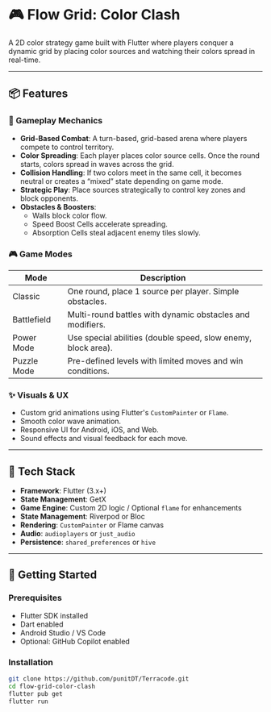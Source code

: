 # 🎮 Flow Grid: Color Clash

A 2D color strategy game built with Flutter where players conquer a dynamic grid by placing color sources and watching their colors spread in real-time.

---

## 📦 Features

### 🧠 Gameplay Mechanics

- **Grid-Based Combat**: A turn-based, grid-based arena where players compete to control territory.
- **Color Spreading**: Each player places color source cells. Once the round starts, colors spread in waves across the grid.
- **Collision Handling**: If two colors meet in the same cell, it becomes neutral or creates a “mixed” state depending on game mode.
- **Strategic Play**: Place sources strategically to control key zones and block opponents.
- **Obstacles & Boosters**:
  - Walls block color flow.
  - Speed Boost Cells accelerate spreading.
  - Absorption Cells steal adjacent enemy tiles slowly.

### 🎮 Game Modes

| Mode         | Description |
|--------------|-------------|
| Classic      | One round, place 1 source per player. Simple obstacles. |
| Battlefield  | Multi-round battles with dynamic obstacles and modifiers. |
| Power Mode   | Use special abilities (double speed, slow enemy, block area). |
| Puzzle Mode  | Pre-defined levels with limited moves and win conditions. |

### ✨ Visuals & UX

- Custom grid animations using Flutter's `CustomPainter` or `Flame`.
- Smooth color wave animation.
- Responsive UI for Android, iOS, and Web.
- Sound effects and visual feedback for each move.

---

## 🧩 Tech Stack

- **Framework**: Flutter (3.x+)
- **State Management**: GetX
- **Game Engine**: Custom 2D logic / Optional `flame` for enhancements
- **State Management**: Riverpod or Bloc
- **Rendering**: `CustomPainter` or Flame canvas
- **Audio**: `audioplayers` or `just_audio`
- **Persistence**: `shared_preferences` or `hive`

---

## 🚀 Getting Started

### Prerequisites

- Flutter SDK installed
- Dart enabled
- Android Studio / VS Code
- Optional: GitHub Copilot enabled

### Installation

```bash
git clone https://github.com/punitDT/Terracode.git
cd flow-grid-color-clash
flutter pub get
flutter run
